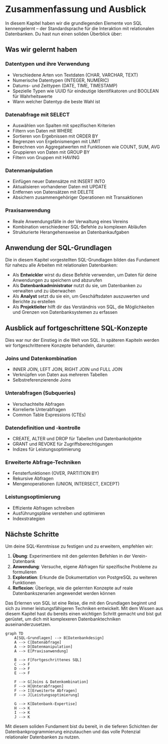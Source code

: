 # Zusammenfassung und Ausblick

In diesem Kapitel haben wir die grundlegenden Elemente von SQL kennengelernt – der Standardsprache für die Interaktion mit relationalen Datenbanken. Du hast nun einen soliden Überblick über:

## Was wir gelernt haben

### Datentypen und ihre Verwendung
- Verschiedene Arten von Textdaten (CHAR, VARCHAR, TEXT)
- Numerische Datentypen (INTEGER, NUMERIC)
- Datums- und Zeittypen (DATE, TIME, TIMESTAMP)
- Spezielle Typen wie UUID für eindeutige Identifikatoren und BOOLEAN für Wahrheitswerte
- Wann welcher Datentyp die beste Wahl ist

### Datenabfrage mit SELECT
- Auswählen von Spalten mit spezifischen Kriterien
- Filtern von Daten mit WHERE
- Sortieren von Ergebnissen mit ORDER BY
- Begrenzen von Ergebnismengen mit LIMIT
- Berechnen von Aggregatwerten mit Funktionen wie COUNT, SUM, AVG
- Gruppieren von Daten mit GROUP BY
- Filtern von Gruppen mit HAVING

### Datenmanipulation
- Einfügen neuer Datensätze mit INSERT INTO
- Aktualisieren vorhandener Daten mit UPDATE
- Entfernen von Datensätzen mit DELETE
- Absichern zusammengehöriger Operationen mit Transaktionen

### Praxisanwendung
- Reale Anwendungsfälle in der Verwaltung eines Vereins
- Kombination verschiedener SQL-Befehle zu komplexen Abläufen
- Strukturierte Herangehensweise an Datenbankaufgaben

## Anwendung der SQL-Grundlagen

Die in diesem Kapitel vorgestellten SQL-Grundlagen bilden das Fundament für nahezu alle Arbeiten mit relationalen Datenbanken:

- Als **Entwickler** wirst du diese Befehle verwenden, um Daten für deine Anwendungen zu speichern und abzurufen
- Als **Datenbankadministrator** nutzt du sie, um Datenbanken zu verwalten und zu überwachen
- Als **Analyst** setzt du sie ein, um Geschäftsdaten auszuwerten und Berichte zu erstellen
- Als **Projektleiter** hilft dir das Verständnis von SQL, die Möglichkeiten und Grenzen von Datenbanksystemen zu erfassen

## Ausblick auf fortgeschrittene SQL-Konzepte

Dies war nur der Einstieg in die Welt von SQL. In späteren Kapiteln werden wir fortgeschrittenere Konzepte behandeln, darunter:

### Joins und Datenkombination
- INNER JOIN, LEFT JOIN, RIGHT JOIN und FULL JOIN
- Verknüpfen von Daten aus mehreren Tabellen
- Selbstreferenzierende Joins

### Unterabfragen (Subqueries)
- Verschachtelte Abfragen
- Korrelierte Unterabfragen
- Common Table Expressions (CTEs)

### Datendefinition und -kontrolle
- CREATE, ALTER und DROP für Tabellen und Datenbankobjekte
- GRANT und REVOKE für Zugriffsberechtigungen
- Indizes für Leistungsoptimierung

### Erweiterte Abfrage-Techniken
- Fensterfunktionen (OVER, PARTITION BY)
- Rekursive Abfragen
- Mengenoperationen (UNION, INTERSECT, EXCEPT)

### Leistungsoptimierung
- Effiziente Abfragen schreiben
- Ausführungspläne verstehen und optimieren
- Indexstrategien

## Nächste Schritte

Um deine SQL-Kenntnisse zu festigen und zu erweitern, empfehlen wir:

1. **Übung**: Experimentiere mit den gelernten Befehlen in der Verein-Datenbank
2. **Anwendung**: Versuche, eigene Abfragen für spezifische Probleme zu formulieren
3. **Exploration**: Erkunde die Dokumentation von PostgreSQL zu weiteren Funktionen
4. **Reflexion**: Überlege, wie die gelernten Konzepte auf reale Datenbankszenarien angewendet werden können

Das Erlernen von SQL ist eine Reise, die mit den Grundlagen beginnt und sich zu immer leistungsfähigeren Techniken entwickelt. Mit dem Wissen aus diesem Kapitel hast du bereits einen wichtigen Schritt gemacht und bist gut gerüstet, um dich mit komplexeren Datenbanktechniken auseinanderzusetzen.

```{mermaid}
graph TD
    A[SQL-Grundlagen] --> B[Datenbankdesign]
    A --> C[Datenabfrage]
    A --> D[Datenmanipulation]
    A --> E[Praxisanwendung]
    
    B --> F[Fortgeschrittenes SQL]
    C --> F
    D --> F
    E --> F
    
    F --> G[Joins & Datenkombination]
    F --> H[Unterabfragen]
    F --> I[Erweiterte Abfragen]
    F --> J[Leistungsoptimierung]
    
    G --> K[Datenbank-Expertise]
    H --> K
    I --> K
    J --> K
```

Mit diesem soliden Fundament bist du bereit, in die tieferen Schichten der Datenbankprogrammierung einzutauchen und das volle Potenzial relationaler Datenbanken zu nutzen.
